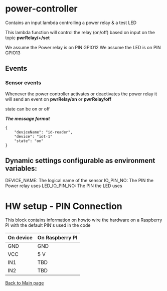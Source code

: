 # power-controller
Contains an input lambda controlling a power relay & a test LED

This lambda function will control the relay (on/off) based on input on the topic **pwrRelay/+/set**

We assume the Power relay is on PIN GPIO12
We assume the LED is on PIN GPIO13

## Events

### Sensor events
Whenever the power controller activates or deactivates the power relay it will send an event on **pwrRelay/on** or **pwrRelay/off**

state can be on or off

***The message format***
```
{
    "deviceName": "id-reader",
    "device": "iot-1"
    "state": "on"
}
```

## Dynamic settings configurable as environment variables:
DEVICE_NAME: The logical name of the sensor
IO_PIN_NO: The PIN the Power relay uses
LED_IO_PIN_NO: The PIN the LED uses

# HW setup - PIN Connection
This block contains information on howto wire the hardware on a Raspberry PI with the default PIN's used in the code

| On device  | On Raspberry PI  |
|---|---|
| GND  | GND  |
| VCC  | 5 V  |
| IN1  | TBD  |
| IN2  | TBD |

[Back to Main page](../README.md)